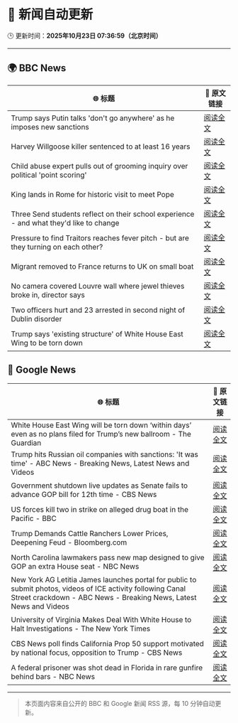 # 🧠 新闻自动更新

🕒 更新时间：**2025年10月23日 07:36:59（北京时间）**

---

## 🌍 BBC News

| 🌐 标题 | 🔗 原文链接 |
|--------|-------------|
| Trump says Putin talks 'don't go anywhere' as he imposes new sanctions | [阅读全文](https://www.bbc.com/news/articles/cd6758pn6ylo?at_medium=RSS&at_campaign=rss) |
| Harvey Willgoose killer sentenced to at least 16 years | [阅读全文](https://www.bbc.com/news/articles/cvg7ezmly8lo?at_medium=RSS&at_campaign=rss) |
| Child abuse expert pulls out of grooming inquiry over political 'point scoring' | [阅读全文](https://www.bbc.com/news/articles/c629zvnd5lno?at_medium=RSS&at_campaign=rss) |
| King lands in Rome for historic visit to meet Pope | [阅读全文](https://www.bbc.com/news/articles/c07mzye39djo?at_medium=RSS&at_campaign=rss) |
| Three Send students reflect on their school experience - and what they'd like to change | [阅读全文](https://www.bbc.com/news/articles/c891y5n2de8o?at_medium=RSS&at_campaign=rss) |
| Pressure to find Traitors reaches fever pitch - but are they turning on each other? | [阅读全文](https://www.bbc.com/news/articles/c87415422zdo?at_medium=RSS&at_campaign=rss) |
| Migrant removed to France returns to UK on small boat | [阅读全文](https://www.bbc.com/news/articles/clykzx43v0po?at_medium=RSS&at_campaign=rss) |
| No camera covered Louvre wall where jewel thieves broke in, director says | [阅读全文](https://www.bbc.com/news/articles/c9d6e2wv884o?at_medium=RSS&at_campaign=rss) |
| Two officers hurt and 23 arrested in second night of Dublin disorder | [阅读全文](https://www.bbc.com/news/articles/cgr42dw57ljo?at_medium=RSS&at_campaign=rss) |
| Trump says 'existing structure' of White House East Wing to be torn down | [阅读全文](https://www.bbc.com/news/articles/czxn7lwzx5po?at_medium=RSS&at_campaign=rss) |

## 📰 Google News

| 🌐 标题 | 🔗 原文链接 |
|--------|-------------|
| White House East Wing will be torn down ‘within days’ even as no plans filed for Trump’s new ballroom - The Guardian | [阅读全文](https://news.google.com/rss/articles/CBMikwFBVV95cUxNYlA1T2ZpeVBwNzhCeVQyU1RGMFp3ZVFZQVgteXhPc3dhVUdXNnpERDJydGJ4RXo3bzRBREx4YldMTDh1WldKVnItSDZMQkhZd1g5eTVveUZaQnVZUUYtWkZLY2NfSlV6b1VkMDZzaXdJRkphNUNxMEF4Ujd2bGwyVDEtOFZzYXRrTTVsOVhodzN2VkE?oc=5) |
| Trump hits Russian oil companies with sanctions: 'It was time' - ABC News - Breaking News, Latest News and Videos | [阅读全文](https://news.google.com/rss/articles/CBMinwFBVV95cUxOaGJkZkJ6OXZXYm9Wc1VMVnhRODdNbzAwYl9LZ1ZBWDNJVUg3ZmVqQnNyVXMzZWpvSnlBVHl4aDBJZnAtYkY4dnF4RTNTVWZYcGNFTVlIdjNxZkRtTk85UWJFMjJQTTI1Tmx0SGpMT3ZuNWdyMU0xdUFScHBZellreFJScUoxY1FUX0pzTTZIOWFzUzZqaFdqYk0zVGN3czjSAaQBQVVfeXFMUGJYS0NjZndIVUdRWUJ4Zm8xdjhTTGthZUhGZExHTmhLaEV1ZDREYkRFWURzeTYxalFwRXBQaFBETUlkUVBFZFFHc2dZd2UwYmxiWldaMVh0N0xhRm1ieDBaVk40SkVteWhTNkFYbnVYSmdfUG9SVG8wT3RBYWtueWNtN3dtV0hycU5KX0Mzb1ZkRUxVM3lQVHlMYlpQWUs5UWtjZ2s?oc=5) |
| Government shutdown live updates as Senate fails to advance GOP bill for 12th time - CBS News | [阅读全文](https://news.google.com/rss/articles/CBMiqgFBVV95cUxQVnZqTHA3RWVvT3MycGV4cFp4ckJtbUh3S3lsYVp1SjFMOHNwZ1dObFdadkhhc1V6N0xoWHB2VG5PTEJ0SDZublBVLXNjZ1BVdmsxS1ZpMEVpdXRWLTR3aWs0NW1FVXpLSGNINXhXRnZ3MVBoeXRnU3ZEZE9QbWZDb3RsY2g5dkN3SkR6cGtqcXpQcnZTRUFpVlRyLXR0WUZWWElaLUE5YlJjUdIBrwFBVV95cUxNUTBFRkptZlV3dE5tNGZ1T0YwT0VCcDU5OWVPZXJxQ2lIMXJ2b1ZUSU9BZzdsck5oUXBaNWdBM0hRSVJTQWlEU3c5TDZvWjRtN2ktRU5PcGVXMWdESV9NSERseUpfTWotYlRHRTAxaUZHUGxvekRTTVEtV2lpQ00xSGNQZ0liNXVONjJQLUZiSHV4RVk2NVRJUXZWcTZ3NFRIbFJHVG11X0hRYzVhU25r?oc=5) |
| US forces kill two in strike on alleged drug boat in the Pacific - BBC | [阅读全文](https://news.google.com/rss/articles/CBMiWkFVX3lxTE0tcEE2c1lnTXBuZm93cEZmLW50OEt6ODZ3SlZoNC1rd2pucDVNU041TWV0WkNIQm85U211aW1yLXhUZnJXNzRfeFdYd2hLRlh1ODlhd3k0blF5UdIBX0FVX3lxTE9FVlRxbm5ZTXdUSUJTQTJOSEZDZW9wMlVGMVlDUnJTU0FMaElnRm9fR2V2RFdJNXlLVXB5RHFOQWJaUUJTcHB2djk2cWQxbXlVV3ZjNU5OajVfcVpGMFlz?oc=5) |
| Trump Demands Cattle Ranchers Lower Prices, Deepening Feud - Bloomberg.com | [阅读全文](https://news.google.com/rss/articles/CBMirAFBVV95cUxPeWJIeXlMa25iZHAzb0dBMi1hRmphbERyZWtseXE2ZVBBZXlxOTRIeldHQ2dYaWpjVkN0R1RxVTNJVEh1eWJDQkxwYzlrQ3IzWG1IcDA2eVZZY1VXVTNwN0tkQVFQNXJic3NMNWpaVXRDX3NYRGVXMzRMWnh6MU05anMwNGd4RE4yZDdkYUFrclFzMlR2c1FMaDBldVkwQW5UM2oyb3JEcFJxVkt1?oc=5) |
| North Carolina lawmakers pass new map designed to give GOP an extra House seat - NBC News | [阅读全文](https://news.google.com/rss/articles/CBMiwgFBVV95cUxOQVNycG01YktlMzZETy1RTUJKMVZ3M2ozckRfeG1YTmtJLVNIOHl0REdzcXZ4QjIzNExVZ3loMUZKZWhtbW41Q1dPNXRUMEd0dzlFUUZDcldqR3BIUVdfeEgxdUZQdVB4aVBkU2lDOURIdmZqZ0plRDI2S1FlNGtyanI4V2xmNDNwcVVzaFRsdVNTNzVGZzNIQ0xoMkNaV1V6Z0E5alBPR0Y1VkNZVndNSlB5ckpNMlhFVHFHMFk5Y05WZ9IBVkFVX3lxTFAxTzUwNFRZUjV3VW1lblVRMzV6ZVoxaGdacFRPTklnNjI1WlVwWWlmd3RPeTJuYWVSUkVwOEJmbTBzRC1FWHVjWmlocVhZeTNZNVVTUWln?oc=5) |
| New York AG Letitia James launches portal for public to submit photos, videos of ICE activity following Canal Street crackdown - ABC News - Breaking News, Latest News and Videos | [阅读全文](https://news.google.com/rss/articles/CBMiowFBVV95cUxPc282LThiaktwdHp4cGh5Q3ZsaHplQWI2MHgwZ2VSOWJFV2NTMmcyb2lZTkpYRk9EMmN2NFoxR2NsLXg3QmFodjVJMGwtcmplUndWbTk4eGgyVWJxaS1HaWdNV2k4eUZVdWdaMzZOOUQtcm9Hb3FBT09ab29GcWFqc1E1Mnhxdm5Ec3lXMUZTc0FnazBuRjl3YUlMb3cxWFd6NlY40gGoAUFVX3lxTE1oTzBVVFVQRVRhelhua0FFT1J0dlRuZVlxc1RrbHMwTWl5SXlvZUl0ZlMxMHgzMUx3TUFDZE1SRGlMQ2pjY0dYZDE5dUxfNUtCOGQ5Um9Zc1lhQTJSR01FT0NnRzJ5TDhDeFZoNkcyNUw3VW1BX1lCelhLSDFDZFY1WWJjMmRSUWFLQmZuY0x1b2x5SnNaVXM4amlIOHc0OHlvVlNzazhVQQ?oc=5) |
| University of Virginia Makes Deal With White House to Halt Investigations - The New York Times | [阅读全文](https://news.google.com/rss/articles/CBMilAFBVV95cUxQdktYNDlhclJfMUpHZVhSQkQ0a3RyY0VHOUZjT3hMQllzcXJTRE01UG5lQzVCYnhrSUhac2lFQnZBQnlPSjlTb05KNWlCSjNSRmVUV1VCUWptaXJBR0xOb19faFlwSGxnZk1Kd1RtaE9lbHRUaDAySTVOQy1DTlFiLUpNYkp0V2x6aTl1SlBmN3UzUFBF?oc=5) |
| CBS News poll finds California Prop 50 support motivated by national focus, opposition to Trump - CBS News | [阅读全文](https://news.google.com/rss/articles/CBMiigFBVV95cUxNVVNlM0NINlZZdjl6LVphcnBLU0FYR3J2ZmpUUzdlemUxaXBaNFVLeHVCYl81ZXdFM1ZlajdBOVJ2LUJteFFqa18yOHAtcVRLWEMxVC1HLUNMaHZOZERtSkI5a0lYaEJPc0pZZFNYM2x6NWVwTG1Da0x3NGpnbDk3THBXbkVuNGpvV2fSAY8BQVVfeXFMTXljMmJNYWJpM1k1WDZTcTRkRk5CNUlLYkxYcXZpNmNwUl9VM05HdF9TcVFQNmpSenVZdGg0dlB2emtfTGpzTllrU1RMQTZRekdWUkp6aUNVZHpuTFYwZHZoSG9hUi1yRzRHX0NBSFdxak5BVExUSzZTVkNYYUV6blhmMk84Y29fOWtKd0tzOVk?oc=5) |
| A federal prisoner was shot dead in Florida in rare gunfire behind bars - NBC News | [阅读全文](https://news.google.com/rss/articles/CBMiogFBVV95cUxOVUJEc2NZQm9waDhhTUVyTWp0SVFjN196UnJhMFkybFBWZlI5Yk02VHo5ajktSWVlaU1QUHBKaTJsRW5oMGF1VDRLSEd2Rk04X3RaRFliYW5HdHhDQVBHcFdXenJOTVZXVUw5cGhwTWdmY21vaG1IelU3YU5LTWw4aXo4Ull4R2RkeXJDVjVVeXZ2TEhJSWRRNGVYOGZJakpuYXfSAVZBVV95cUxOc0RueUJtQkdib3JuVHY2bE10bGJvbmVXV3g4dmFxWmVLVjNMWnkyRTNQWFZlMXlXYndLVlRFajNHeFFuU2J5aDB5Z2gwU05tZS11dlM5Zw?oc=5) |

---
> 本页面内容来自公开的 BBC 和 Google 新闻 RSS 源，每 10 分钟自动更新。